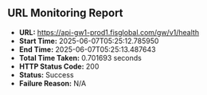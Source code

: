 ## URL Monitoring Report

- **URL:** https://api-gw1-prod1.fisglobal.com/gw/v1/health
- **Start Time:** 2025-06-07T05:25:12.785950
- **End Time:** 2025-06-07T05:25:13.487643
- **Total Time Taken:** 0.701693 seconds
- **HTTP Status Code:** 200
- **Status:** Success
- **Failure Reason:** N/A
